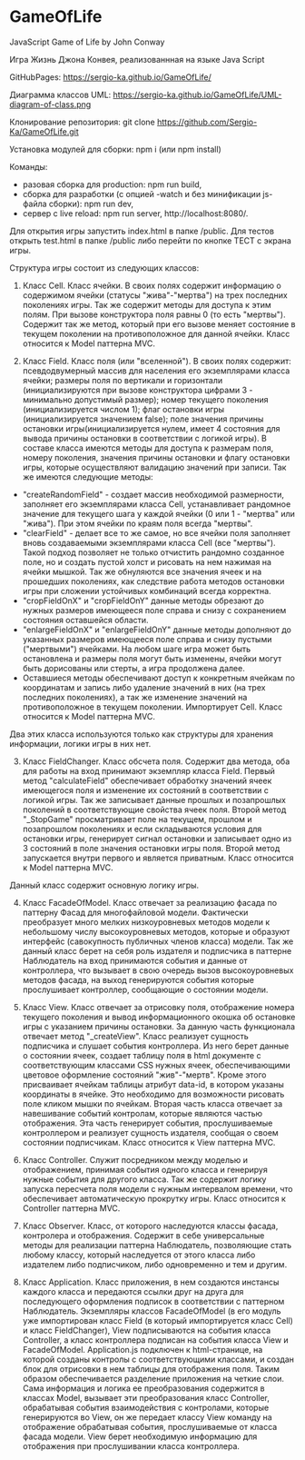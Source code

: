 # GameOfLife
JavaScript Game of Life by John Conway

Игра Жизнь Джона Конвея, реализованнная на языке Java Script

GitHubPages: https://sergio-ka.github.io/GameOfLife/

Диаграмма классов UML: https://sergio-ka.github.io/GameOfLife/UML-diagram-of-class.png

Клонирование репозитория:
git clone https://github.com/Sergio-Ka/GameOfLife.git

Установка модулей для сборки:
npm i (или npm install)

Команды:
- разовая сборка для production: npm run build,
- сборка для разработки (с опцией -watch и без минификации js-файла сборки): npm run dev,
- сервер с live reload: npm run server, http://localhost:8080/.

Для открытия игры запустить index.html в папке /public. Для тестов открыть test.html в папке /public либо перейти по кнопке ТЕСТ с экрана игры.

Структура игры состоит из следующих классов:

1. Класс Cell. Класс ячейки. В своих полях содержит информацию о содержимом ячейки (статусы "жива"-"мертва") на трех последних поколениях игры. Так же содержит методы для доступа к этим полям. При вызове конструктора поля равны 0 (то есть "мертвы"). Содержит так же метод, который при его вызове меняет состояние в текущем поколении на противоположное для данной ячейки. Класс относится к Model паттерна MVC.

2. Класс Field. Класс поля (или "вселенной"). В своих полях содержит: псевдодвумерный массив для населения его экземплярами класса ячейки; размеры поля по вертикали и горизонтали (инициализируются при вызове конструктора цифрами 3 - минимально допустимый размер); номер текущего поколения (инициализируется числом 1); флаг остановки игры (инициализируется значением false); поле значения причины остановки игры(инициализируется нулем, имеет 4 состояния для вывода причины остановки в соответствии с логикой игры). В составе класса имеются методы для доступа к размерам поля, номеру поколения, значения причины остановки и флагу остановки игры, которые осуществляют валидацию значений при записи. Так же имеются следующие методы:
+ "createRandomField" - создает массив необходимой размерности, заполняет его экземплярами класса Cell, устанавливает рандомное значение для текущего шага у каждой ячейки (0 или 1 - "мертва" или "жива"). При этом ячейки по краям поля всегда "мертвы".
+ "clearField" - делает все то же самое, но все ячейки поля заполняет вновь создаваемыми экземплярами класса Cell (все "мертвы"). Такой подход позволяет не только отчистить рандомно созданное поле, но и создать пустой холст и рисовать на нем нажимая на ячейки мышкой. Так же обнуляются все значения ячеек и на прошедших поколениях, как следствие работа методов остановки игры при сложении устойчивых комбинаций всегда корректна.
+ "cropFieldOnX" и "cropFieldOnY" данные методы обрезают до нужных размеров имеющееся поле справа и снизу с сохранением состояния оставшейся области.
+ "enlargeFieldOnX" и "enlargeFieldOnY" данные методы дополняют до указанных размеров имеющееся поле справа и снизу пустыми ("мертвыми") ячейками. На любом шаге игра может быть остановлена и размеры поля могут быть изменены, ячейки могут быть дорисованы или стерты, а игра продолжена далее.
+ Оставшиеся методы обеспечивают доступ к конкретным ячейкам по координатам и запись либо удаление значений в них (на трех последних поколениях), а так же изменение значений на противоположное в текущем поколении. 
Импортирует Cell. Класс относится к Model паттерна MVC.

Два этих класса используются только как структуры для хранения информации, логики игры в них нет.

3. Класс FieldChanger. Класс обсчета поля. Содержит два метода, оба для работы на вход принимают экземпляр класса Field. Первый метод "calculateField" обеспечивает обработку значений ячеек имеющегося поля и изменение их состояний в соответствии с логикой игры. Так же записывает данные прошлых и позапрошлых поколений в соответствующие свойства ячеек поля. Второй метод "_StopGame" просматривает поле на текущем, прошлом и позапрошлом поколениях и если складываются условия для остановки игры, генерирует сигнал остановки и записывает одно из 3 состояний в поле значения остановки игры поля. Второй метод запускается внутри первого и является приватным. Класс относится к Model паттерна MVC.

Данный класс содержит основную логику игры.

4. Класс FacadeOfModel. Класс отвечает за реализацию фасада по паттерну Фасад для многофайловой модели. Фактически преобразует много мелких низкоуровневых методов модели к небольшому числу высокоуровневых методов, которые и образуют интерфейс (савокупность публичных членов класса) модели. Так же данный класс берет на себя роль издателя и подписчика в паттерне Наблюдатель на вход принимаются события и данные от контроллера, что вызывает в свою очередь вызов высокоуровневых методов фасада, на выход генерируются события которые прослушивает контроллер, сообщающие о состоянии модели.

5. Класс View. Класс отвечает за отрисовку поля, отображение номера текущего поколения и вывод информационного окошка об остановке игры с указанием причины остановки. За данную часть функционала отвечает метод "_createView". Класс реализует сущность подписчика и слушает события контроллера. Из него берет данные о состоянии ячеек, создает таблицу поля в html документе с соответствующим классами CSS нужных ячеек, обеспечивающими цветовое оформление состояний "жив"-"мертв". Кроме этого присваивает ячейкам таблицы атрибут data-id, в котором указаны координаты в ячейке. Это необходимо для возможности рисовать поле кликом мышки по ячейкам. Вторая часть класса отвечает за навешивание событий контролам, которые являются частью отображения. Эта часть генерирует события, прослушиваемые контроллером и реализует сущность издателя, сообщая о своем состоянии подписчикам. Класс относится к View паттерна MVC.

6. Класс Controller. Служит посредником между моделью и отображением, принимая события одного класса и генерируя нужные события для другого класса. Так же содержит логику запуска пересчета поля модели с нужным интервалом времени, что обеспечивает автоматическую прокрутку игры.
Класс относится к Controller паттерна MVC.

7. Класс Observer. Класс, от которого наследуются классы фасада, контролера и отображения. Содержит в себе универсальные методы для реализации паттерна Наблюдатель, позволяющие стать любому классу, который наследуется от этого класса либо издателем либо подписчиком, либо одновременно и тем и другим.

8. Класс Application. Класс приложения, в нем создаются инстансы каждого класса и передаются ссылки друг на друга для последующего оформления подписок в соответствии с паттерном Наблюдатель. Экземпляры классов FacadeOfModel (в его модуль уже импортирован класс Field (в который импортируется класс Cell) и класс FieldChanger), View подписываются на события класса Controller, а класс контроллера подписан на события класса View и FacadeOfModel. Application.js подключен к html-странице, на которой созданы контролы с соответствующими классами, и создан блок для отрисовки в нем таблицы для отображения поля. Таким образом обеспечивается разделение приложения на четкие слои. Сама информация и логика ее преобразования содержится в классах Model, вызывает эти преобразования класс Controller, обрабатывая события взаимодействия с контролами, которые генерируются во View, он же передает классу View команду на отображение обрабатывая события, прослушиваемые от класса фасада модели. View берет необходимую информацию для отображения при прослушивании класса контроллера.